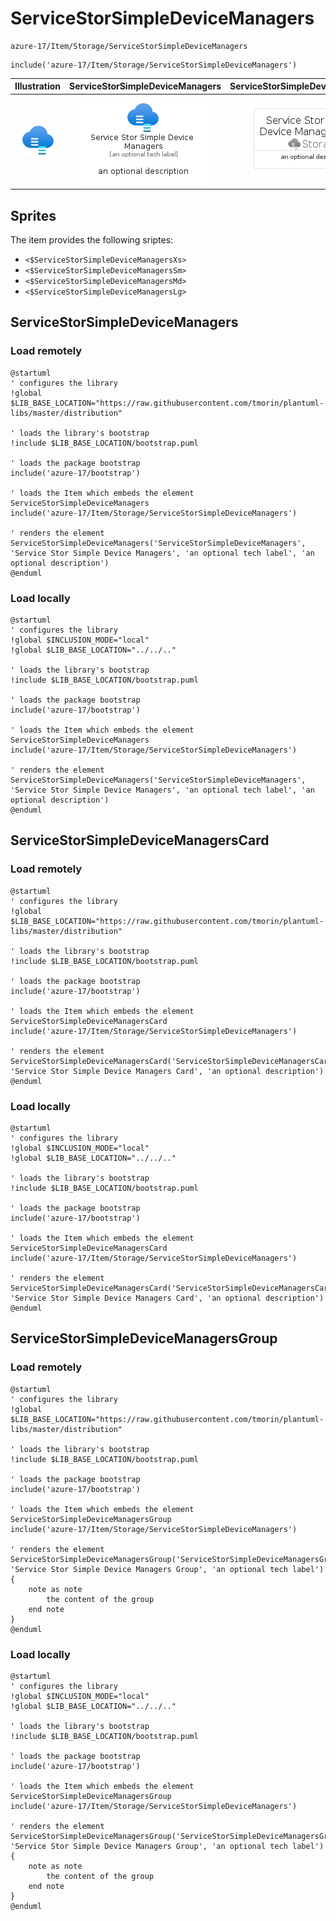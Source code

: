 # ServiceStorSimpleDeviceManagers


```text
azure-17/Item/Storage/ServiceStorSimpleDeviceManagers
```

```text
include('azure-17/Item/Storage/ServiceStorSimpleDeviceManagers')
```



| Illustration | ServiceStorSimpleDeviceManagers | ServiceStorSimpleDeviceManagersCard | ServiceStorSimpleDeviceManagersGroup |
| :---: | :---: | :---: | :---: |
| ![illustration for Illustration](../../../azure-17/Item/Storage/ServiceStorSimpleDeviceManagers.png) | ![illustration for ServiceStorSimpleDeviceManagers](../../../azure-17/Item/Storage/ServiceStorSimpleDeviceManagers.Local.png) | ![illustration for ServiceStorSimpleDeviceManagersCard](../../../azure-17/Item/Storage/ServiceStorSimpleDeviceManagersCard.Local.png) | ![illustration for ServiceStorSimpleDeviceManagersGroup](../../../azure-17/Item/Storage/ServiceStorSimpleDeviceManagersGroup.Local.png) |



## Sprites
The item provides the following sriptes:

- `<$ServiceStorSimpleDeviceManagersXs>`
- `<$ServiceStorSimpleDeviceManagersSm>`
- `<$ServiceStorSimpleDeviceManagersMd>`
- `<$ServiceStorSimpleDeviceManagersLg>`





## ServiceStorSimpleDeviceManagers

### Load remotely
```plantuml
@startuml
' configures the library
!global $LIB_BASE_LOCATION="https://raw.githubusercontent.com/tmorin/plantuml-libs/master/distribution"

' loads the library's bootstrap
!include $LIB_BASE_LOCATION/bootstrap.puml

' loads the package bootstrap
include('azure-17/bootstrap')

' loads the Item which embeds the element ServiceStorSimpleDeviceManagers
include('azure-17/Item/Storage/ServiceStorSimpleDeviceManagers')

' renders the element
ServiceStorSimpleDeviceManagers('ServiceStorSimpleDeviceManagers', 'Service Stor Simple Device Managers', 'an optional tech label', 'an optional description')
@enduml
```

### Load locally
```plantuml
@startuml
' configures the library
!global $INCLUSION_MODE="local"
!global $LIB_BASE_LOCATION="../../.."

' loads the library's bootstrap
!include $LIB_BASE_LOCATION/bootstrap.puml

' loads the package bootstrap
include('azure-17/bootstrap')

' loads the Item which embeds the element ServiceStorSimpleDeviceManagers
include('azure-17/Item/Storage/ServiceStorSimpleDeviceManagers')

' renders the element
ServiceStorSimpleDeviceManagers('ServiceStorSimpleDeviceManagers', 'Service Stor Simple Device Managers', 'an optional tech label', 'an optional description')
@enduml
```

## ServiceStorSimpleDeviceManagersCard

### Load remotely
```plantuml
@startuml
' configures the library
!global $LIB_BASE_LOCATION="https://raw.githubusercontent.com/tmorin/plantuml-libs/master/distribution"

' loads the library's bootstrap
!include $LIB_BASE_LOCATION/bootstrap.puml

' loads the package bootstrap
include('azure-17/bootstrap')

' loads the Item which embeds the element ServiceStorSimpleDeviceManagersCard
include('azure-17/Item/Storage/ServiceStorSimpleDeviceManagers')

' renders the element
ServiceStorSimpleDeviceManagersCard('ServiceStorSimpleDeviceManagersCard', 'Service Stor Simple Device Managers Card', 'an optional description')
@enduml
```

### Load locally
```plantuml
@startuml
' configures the library
!global $INCLUSION_MODE="local"
!global $LIB_BASE_LOCATION="../../.."

' loads the library's bootstrap
!include $LIB_BASE_LOCATION/bootstrap.puml

' loads the package bootstrap
include('azure-17/bootstrap')

' loads the Item which embeds the element ServiceStorSimpleDeviceManagersCard
include('azure-17/Item/Storage/ServiceStorSimpleDeviceManagers')

' renders the element
ServiceStorSimpleDeviceManagersCard('ServiceStorSimpleDeviceManagersCard', 'Service Stor Simple Device Managers Card', 'an optional description')
@enduml
```

## ServiceStorSimpleDeviceManagersGroup

### Load remotely
```plantuml
@startuml
' configures the library
!global $LIB_BASE_LOCATION="https://raw.githubusercontent.com/tmorin/plantuml-libs/master/distribution"

' loads the library's bootstrap
!include $LIB_BASE_LOCATION/bootstrap.puml

' loads the package bootstrap
include('azure-17/bootstrap')

' loads the Item which embeds the element ServiceStorSimpleDeviceManagersGroup
include('azure-17/Item/Storage/ServiceStorSimpleDeviceManagers')

' renders the element
ServiceStorSimpleDeviceManagersGroup('ServiceStorSimpleDeviceManagersGroup', 'Service Stor Simple Device Managers Group', 'an optional tech label') {
    note as note
        the content of the group
    end note
}
@enduml
```

### Load locally
```plantuml
@startuml
' configures the library
!global $INCLUSION_MODE="local"
!global $LIB_BASE_LOCATION="../../.."

' loads the library's bootstrap
!include $LIB_BASE_LOCATION/bootstrap.puml

' loads the package bootstrap
include('azure-17/bootstrap')

' loads the Item which embeds the element ServiceStorSimpleDeviceManagersGroup
include('azure-17/Item/Storage/ServiceStorSimpleDeviceManagers')

' renders the element
ServiceStorSimpleDeviceManagersGroup('ServiceStorSimpleDeviceManagersGroup', 'Service Stor Simple Device Managers Group', 'an optional tech label') {
    note as note
        the content of the group
    end note
}
@enduml
```

